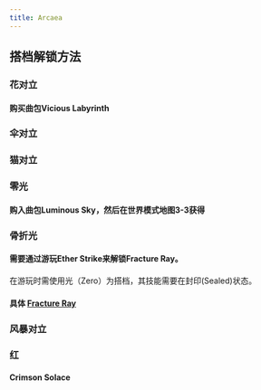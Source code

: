 ```yaml
---
title: Arcaea
---
```


## 搭档解锁方法
### 花对立
#### 购买曲包Vicious Labyrinth
### 伞对立
####
### 猫对立
### 零光
#### 购入曲包Luminous Sky，然后在世界模式地图3-3获得
### 骨折光
#### 需要通过游玩Ether Strike来解锁Fracture Ray。
在游玩时需使用光（Zero）为搭档，其技能需要在封印(Sealed)状态。
#### 具体 [Fracture Ray](https://wiki.arcaea.cn/index.php/Fracture_Ray)
### 风暴对立
### 红
#### Crimson Solace
